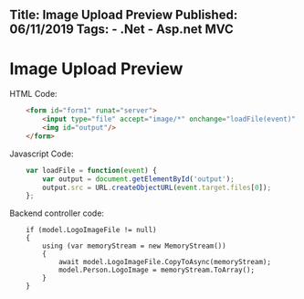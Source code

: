 Title: Image Upload Preview
Published: 06/11/2019
Tags: 
    - .Net
    - Asp.net MVC
---


Image Upload Preview
=========================

HTML Code:
```html
    <form id="form1" runat="server">
        <input type="file" accept="image/*" onchange="loadFile(event)" id="LogoImageFile" name="LogoImageFile" />
        <img id="output"/>
    </form>
```

Javascript Code:

```javascript
    var loadFile = function(event) {
        var output = document.getElementById('output');
        output.src = URL.createObjectURL(event.target.files[0]);
    };
```

Backend controller code:

```c-sharp
    if (model.LogoImageFile != null)
    {
        using (var memoryStream = new MemoryStream())
        {
            await model.LogoImageFile.CopyToAsync(memoryStream);
            model.Person.LogoImage = memoryStream.ToArray();
        }
    }
```